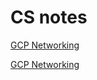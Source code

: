 # CS notes

[GCP Networking](https://kutay.github.io/cs-notes/GCP%20Networking)

[GCP Networking](GCP%20Networking)
